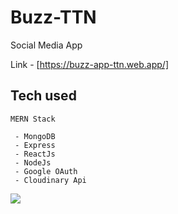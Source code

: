 # Buzz-TTN

Social Media App

Link - [https://buzz-app-ttn.web.app/]

## Tech used
```
MERN Stack

 - MongoDB
 - Express
 - ReactJs
 - NodeJs
 - Google OAuth
 - Cloudinary Api
```

<img src="https://i.imgur.com/KT1gXF0.png"/>
